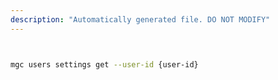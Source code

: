 ```yaml
---
description: "Automatically generated file. DO NOT MODIFY"
---
```


```bash


mgc users settings get --user-id {user-id}

```